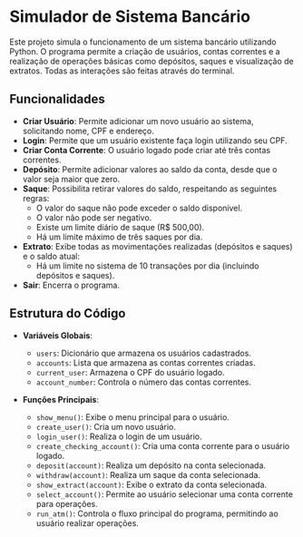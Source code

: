 # Simulador de Sistema Bancário

Este projeto simula o funcionamento de um sistema bancário utilizando Python. O programa permite a criação de usuários, contas correntes e a realização de operações básicas como depósitos, saques e visualização de extratos. Todas as interações são feitas através do terminal.

## Funcionalidades

- **Criar Usuário**: Permite adicionar um novo usuário ao sistema, solicitando nome, CPF e endereço.
- **Login**: Permite que um usuário existente faça login utilizando seu CPF.
- **Criar Conta Corrente**: O usuário logado pode criar até três contas correntes.
- **Depósito**: Permite adicionar valores ao saldo da conta, desde que o valor seja maior que zero.
- **Saque**: Possibilita retirar valores do saldo, respeitando as seguintes regras:
  - O valor do saque não pode exceder o saldo disponível.
  - O valor não pode ser negativo.
  - Existe um limite diário de saque (R$ 500,00).
  - Há um limite máximo de três saques por dia.
- **Extrato**: Exibe todas as movimentações realizadas (depósitos e saques) e o saldo atual:
  - Há um limite no sistema de 10 transações por dia (incluindo depósitos e saques).
- **Sair**: Encerra o programa.

## Estrutura do Código

- **Variáveis Globais**:
  - `users`: Dicionário que armazena os usuários cadastrados.
  - `accounts`: Lista que armazena as contas correntes criadas.
  - `current_user`: Armazena o CPF do usuário logado.
  - `account_number`: Controla o número das contas correntes.

- **Funções Principais**:
  - `show_menu()`: Exibe o menu principal para o usuário.
  - `create_user()`: Cria um novo usuário.
  - `login_user()`: Realiza o login de um usuário.
  - `create_checking_account()`: Cria uma conta corrente para o usuário logado.
  - `deposit(account)`: Realiza um depósito na conta selecionada.
  - `withdraw(account)`: Realiza um saque da conta selecionada.
  - `show_extract(account)`: Exibe o extrato da conta selecionada.
  - `select_account()`: Permite ao usuário selecionar uma conta corrente para operações.
  - `run_atm()`: Controla o fluxo principal do programa, permitindo ao usuário realizar operações.
